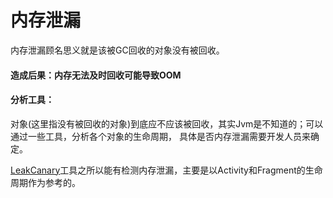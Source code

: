 # 内存泄漏

内存泄漏顾名思义就是该被GC回收的对象没有被回收。

#### 造成后果：内存无法及时回收可能导致OOM

#### 分析工具：

对象(这里指没有被回收的对象)到底应不应该被回收，其实Jvm是不知道的；可以通过一些工具，分析各个对象的生命周期，
具体是否内存泄漏需要开发人员来确定。

[LeakCanary](../../rep/LeakCanary.md)工具之所以能有检测内存泄漏，主要是以Activity和Fragment的生命周期作为参考的。